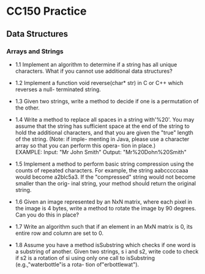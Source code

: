 # CC150 Practice

## Data Structures

### Arrays and Strings
* 1.1 Implement an algorithm to determine if a string has all unique characters. What if you cannot use additional data structures?

* 1.2 Implement a function void reverse(char* str) in C or C++ which reverses a null- terminated string.

* 1.3 Given two strings, write a method to decide if one is a permutation of the other.

* 1.4 Write a method to replace all spaces in a string with'%20'. You may assume that the string has sufficient space at the end of the string to hold the additional characters, and that you are given the "true" length of the string. (Note: if imple- menting in Java, please use a character array so that you can perform this opera- tion in place.)   
EXAMPLE: Input: "Mr John Smith" Output: "Mr%20Dohn%20Smith"

* 1.5 Implement a method to perform basic string compression using the counts of repeated characters. For example, the string aabcccccaaa would become a2blc5a3. If the "compressed" string would not become smaller than the orig- inal string, your method should return the original string.

* 1.6 Given an image represented by an NxN matrix, where each pixel in the image is 4 bytes, write a method to rotate the image by 90 degrees. Can you do this in place?

* 1.7 Write an algorithm such that if an element in an MxN matrix is 0, its entire row and column are set to 0.

* 1.8 Assume you have a method isSubstring which checks if one word is a substring of another. Given two strings, s i and s2, write code to check if s2 is a rotation of si using only one call to isSubstring (e.g.,"waterbottle"is a rota- tion of"erbottlewat").

